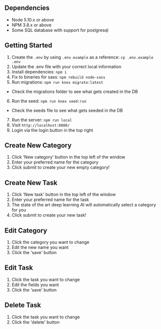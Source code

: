 ## Dependencies

- Node 5.10.x or above
- NPM 3.8.x or above
- Some SQL database with support for postgresql

## Getting Started

1. Create the `.env` by using `.env.example` as a reference: `cp .env.example .env`
2. Update the .env file with your correct local information
3. Install dependencies: `npm i`
4. Fix to binaries for sass: `npm rebuild node-sass`
5. Run migrations: `npm run knex migrate:latest`
  - Check the migrations folder to see what gets created in the DB
6. Run the seed: `npm run knex seed:run`
  - Check the seeds file to see what gets seeded in the DB
7. Run the server: `npm run local`
8. Visit `http://localhost:8080/`
9. Login via the login button in the top right

## Create New Category

1. Click 'New category' button in the top left of the window
2. Enter your preferred name for the category
3. Click submit to create your new empty category!

## Create New Task

1. Click 'New task' button in the top left of the window
2. Enter your preferred name for the task
3. The state of the art deep learning AI will automatically select a category for you
4. Click submit to create your new task!

## Edit Category

1. Click the category you want to change
2. Edit the new name you want
3. Click the 'save' button

## Edit Task

1. Click the task you want to change
2. Edit the fields you want
3. Click the 'save' button

## Delete Task

1. Click the task you want to change
2. Click the 'delete' button

